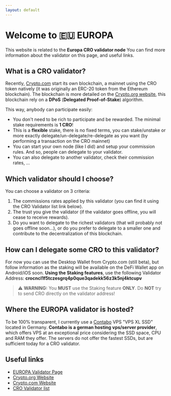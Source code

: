```yaml
---
layout: default
---
```


# Welcome to 🇪🇺 EUROPA

This website is related to the **Europa CRO validator node**
You can find more information about the validator on this page, and useful links.

## What is a CRO validator?
Recently, [Crypto.com](https://crypto.com) start its own blockchain, a mainnet using the CRO token natively (it was originally an ERC-20 token from the Ethereum blockchain).
The blockchain is more detailed on the [Crypto.org website](https://crypto.org/), this blockchain rely on a **DPoS** (**Delegated Proof-of-Stake**) algorithm.

This way, anybody can participate easily:
* You don't need to be rich to participate and be rewarded. The minimal stake requirements is **1 CRO**!
* This is a **flexible** stake, there is no fixed terms, you can stake/unstake or more exactly delegate/un-delegate/re-delegate as you want (by performing a transaction on the CRO mainnet)
* You can start your own node (like I did) and setup your commission rules. And so, people can delegate to your validator.
* You can also delegate to another validator, check their commission rates, ...

## Which validator should I choose?
You can choose a validator on 3 criteria:
1. The commissions rates applied by this validator (you can find it using the CRO Validator list link below).
2. The trust you give the validator (if the validator goes offline, you will cease to receive rewards).
3. Do you want to delegate to the richest validators (that will probably not goes offline soon...), or do you prefer to delegate to a smaller one and contribute to the decentralization of this blockchain.

## How can I delegate some CRO to this validator?
For now you can use the Desktop Wallet from Crypto.com (still beta), but follow information as the staking will be available on the DeFi Wallet app on Android/iOS soon.
**Using the Staking features**, use the following Validator Address: **crocncl1f5tczesgrq4p0que3qadekk56z3k5nj4ktcupv**
> ⚠️ **WARNING:**
> You **MUST** use the Staking feature **ONLY**. Do **NOT** try to send CRO directly on the validator address!

## Where the EUROPA validator is hosted?
To be 100% transparent, I currently use a [Contabo](https://contabo.com/en/) VPS "VPS XL SSD" located in Germany.
**Contabo is a german hosting vps/server provider**, which offers VPS at an exceptional price considering the SSD space, CPU and RAM they offer.
The servers do not offer the fastest SSDs, but are sufficient today for a CRO validator.

## Useful links
* [EUROPA Validator Page](https://crypto.org/explorer/validator/crocncl1f5tczesgrq4p0que3qadekk56z3k5nj4ktcupv)
* [Crypto.org Website](https://crypto.org/)
* [Crypto.com Website](https://crypto.com/)
* [CRO Validator list](https://crypto.org/explorer/validators)

